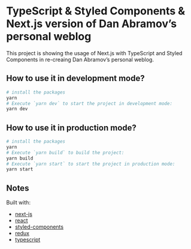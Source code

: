 # TypeScript & Styled Components & Next.js version of Dan Abramov’s personal weblog

This project is showing the usage of Next.js with TypeScript and Styled Components in re-creaing Dan Abramov’s personal weblog.

## How to use it in development mode?

```bash
# install the packages
yarn
# Execute `yarn dev` to start the project in development mode:
yarn dev
```

## How to use it in production mode?

```bash
# install the packages
yarn
# Execute `yarn build` to build the project:
yarn build
# Execute `yarn start` to start the project in production mode:
yarn start
```

## Notes

Built with:

- [next-js](https://nextjs.org/)
- [react](https://reactjs.org/)
- [styled-components](https://styled-components.com)
- [redux](https://redux.js.org/)
- [typescript](https://www.typescriptlang.org/)

